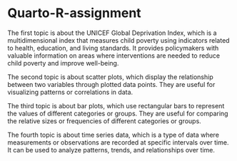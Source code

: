 # Quarto-R-assignment
The first topic is about the UNICEF Global Deprivation Index, which is a multidimensional index that measures child poverty using indicators related to health, education, and living standards. It provides policymakers with valuable information on areas where interventions are needed to reduce child poverty and improve well-being. 

The second topic is about scatter plots, which display the relationship between two variables through plotted data points. They are useful for visualizing patterns or correlations in data. 

The third topic is about bar plots, which use rectangular bars to represent the values of different categories or groups. They are useful for comparing the relative sizes or frequencies of different categories or groups. 

The fourth topic is about time series data, which is a type of data where measurements or observations are recorded at specific intervals over time. It can be used to analyze patterns, trends, and relationships over time.
